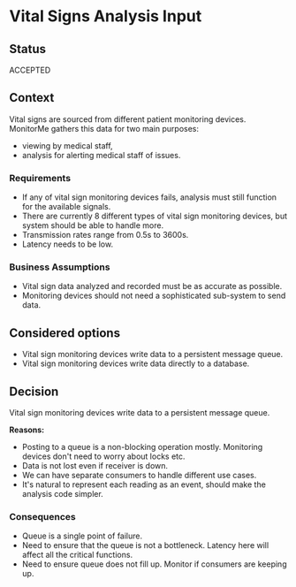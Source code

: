 # Vital Signs Analysis Input

## Status

ACCEPTED

## Context

Vital signs are sourced from different patient monitoring devices.
MonitorMe gathers this data for two main purposes:

- viewing by medical staff,
- analysis for alerting medical staff of issues.

### Requirements

- If any of vital sign monitoring devices fails, analysis must still function for the available signals.
- There are currently 8 different types of vital sign monitoring devices, but system should be able to handle more.
- Transmission rates range from 0.5s to 3600s.
- Latency needs to be low.

### Business Assumptions

- Vital sign data analyzed and recorded must be as accurate as possible.
- Monitoring devices should not need a sophisticated sub-system to send data.

## Considered options

- Vital sign monitoring devices write data to a persistent message queue.
- Vital sign monitoring devices write data directly to a database.

## Decision

Vital sign monitoring devices write data to a persistent message queue.

**Reasons:**

- Posting to a queue is a non-blocking operation mostly. Monitoring devices don't need to worry about locks etc.
- Data is not lost even if receiver is down.
- We can have separate consumers to handle different use cases.
- It's natural to represent each reading as an event, should make the analysis code simpler.

### Consequences

- Queue is a single point of failure.
- Need to ensure that the queue is not a bottleneck. Latency here will affect all the critical functions.
- Need to ensure queue does not fill up. Monitor if consumers are keeping up.
